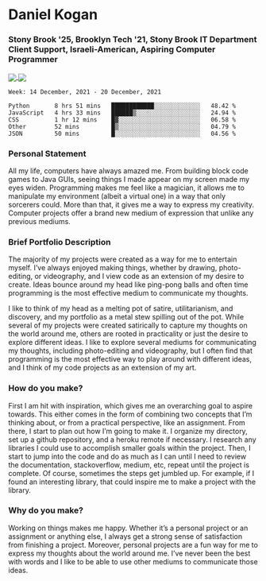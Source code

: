 # Daniel Kogan
### Stony Brook '25, Brooklyn Tech '21, Stony Brook IT Department Client Support, Israeli-American, Aspiring Computer Programmer

<a href="https://github-readme-stats.vercel.app/api?username=daminals&count_private=true&show_icons=true">
  <img align="center" src="https://github-readme-stats.vercel.app/api?username=daminals&count_private=true&show_icons=true" />
</a>
<a href="https://github-readme-stats.vercel.app/api/top-langs/?username=daminals&langs_count=8&hide=html,css&layout=compact&show_icons=true">
  <img align="center" src="https://github-readme-stats.vercel.app/api/top-langs/?username=daminals&langs_count=8&hide=html,css&layout=compact&show_icons=true" />
  </a>
  
  
  
<!--START_SECTION:waka-->
```text
Week: 14 December, 2021 - 20 December, 2021

Python       8 hrs 51 mins   ████████████░░░░░░░░░░░░░   48.42 % 
JavaScript   4 hrs 33 mins   ██████▒░░░░░░░░░░░░░░░░░░   24.94 % 
CSS          1 hr 12 mins    █▓░░░░░░░░░░░░░░░░░░░░░░░   06.58 % 
Other        52 mins         █▒░░░░░░░░░░░░░░░░░░░░░░░   04.79 % 
JSON         50 mins         █░░░░░░░░░░░░░░░░░░░░░░░░   04.56 % 
```
<!--END_SECTION:waka-->
  
### Personal Statement

All my life, computers have always amazed me. From building block code games to Java GUIs, seeing things I made appear on my screen made my eyes widen. Programming makes me feel like a magician, it allows me to manipulate my environment (albeit a virtual one) in a way that only sorcerers could. More than that, it gives me a way to express my creativity. Computer projects offer a brand new medium of expression that unlike any previous mediums. 

### Brief Portfolio Description

The majority of my projects were created as a way for me to entertain myself. I’ve always enjoyed making things, whether by drawing, photo-editing, or videography, and I view code as an extension of my desire to create. Ideas bounce around my head like ping-pong balls and often time programming is the most effective medium to communicate my thoughts. 

 I like to think of my head as a melting pot of satire, utilitarianism, and discovery, and my portfolio as a metal stew spilling out of the pot. While several of my projects were created satirically to capture my thoughts on the world around me, others are rooted in practicality or just the desire to explore different ideas. I like to explore several mediums for communicating my thoughts, including photo-editing and videography, but I often find that programming is the most effective way to play around with different ideas, and I think of my code projects as an extension of my art.


### How do you make?

First I am hit with inspiration, which gives me an overarching goal to aspire towards. This either comes in the form of combining two concepts that I’m thinking about, or from a practical perspective, like an assignment. From there, I start to plan out how I’m going to make it. I organize my directory, set up a github repository, and a heroku remote if necessary. I research any libraries I could use to accomplish smaller goals within the project. Then, I start to jump into the code and do as much as I can until I need to review the documentation, stackoverflow, medium, etc, repeat until the project is complete. Of course, sometimes the steps get jumbled up. For example, if I found an interesting library, that could inspire me to make a project with the library. 


### Why do you make?

Working on things makes me happy. Whether it’s a personal project or an assignment or anything else, I always get a strong sense of satisfaction from finishing a project. Moreover, personal projects are a fun way for me to express my thoughts about the world around me. I’ve never been the best with words and I like to be able to use other mediums to communicate those ideas. 

